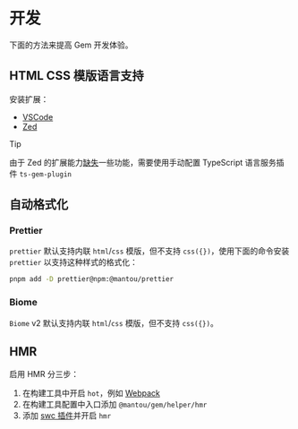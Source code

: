 # 开发

下面的方法来提高 Gem 开发体验。

## HTML CSS 模版语言支持

安装扩展：

- [VSCode](https://marketplace.visualstudio.com/items?itemName=gem-vscode.vscode-plugin-gem)
- [Zed](https://zed.dev/extensions?query=gem)

> [!TIP]
> 由于 Zed 的扩展能力[缺失](https://github.com/zed-industries/zed/issues/22410)一些功能，需要使用手动配置 TypeScript 语言服务插件 `ts-gem-plugin`

## 自动格式化

### Prettier

`prettier` 默认支持内联 `html`/`css` 模版，但不支持 `css({})`，使用下面的命令安装 `prettier`
以支持这种样式的格式化：

```sh
pnpm add -D prettier@npm:@mantou/prettier
```


### Biome

`Biome` v2 默认支持内联 `html`/`css` 模版，但不支持 `css({})`。

## HMR

启用 HMR 分三步：

1. 在构建工具中开启 `hot`，例如 [Webpack](https://webpack.js.org/guides/hot-module-replacement)
2. 在构建工具配置中入口添加 `@mantou/gem/helper/hmr`
3. 添加 [swc 插件](./008-development.md)并开启 `hmr`